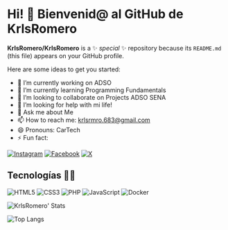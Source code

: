 # Hi! 👋 Bienvenid@ al GitHub de KrlsRomero
**KrlsRomero/KrlsRomero** is a ✨ _special_ ✨ repository because its `README.md` (this file) appears on your GitHub profile.

Here are some ideas to get you started:

- 🔭 I’m currently working on ADSO
- 🌱 I’m currently learning Programming Fundamentals
- 👯 I’m looking to collaborate on Projects ADSO SENA
- 🤔 I’m looking for help with mi life!
- 💬 Ask me about Me
- 📫 How to reach me: krlsrmro.683@gmail.com
- 😄 Pronouns: CarTech
- ⚡ Fun fact: 

<!--[![YouTube](https://img.shields.io/badge/YouTube-%23FF0000.svg?style=for-the-badge&logo=YouTube&logoColor=white)](https://www.youtube.com/@KrlsRomero/) -->
<!--[![Outlook](https://img.shields.io/badge/Microsoft_Outlook-0078D4?style=for-the-badge&logo=microsoft-outlook&logoColor=white)](car_683@outlook.com) -->
[![Instagram](https://img.shields.io/badge/Instagram-%23E4405F.svg?style=for-the-badge&logo=Instagram&logoColor=white)](https://www.instagram.com/krlsrmro/)
[![Facebook](https://img.shields.io/badge/Facebook-%231877F2.svg?style=for-the-badge&logo=Facebook&logoColor=white)](https://www.facebook.com/KrlsARomero/)
[![X](https://img.shields.io/badge/X-%23000000.svg?style=for-the-badge&logo=X&logoColor=white)](https://x.com/Camero683)

## Tecnologías 🧑‍💻
![HTML5](https://img.shields.io/badge/html5-%23E34F26.svg?style=for-the-badge&logo=html5&logoColor=white)
![CSS3](https://img.shields.io/badge/css3-%231572B6.svg?style=for-the-badge&logo=css3&logoColor=white)
![PHP](https://img.shields.io/badge/php-%23777BB4.svg?style=for-the-badge&logo=php&logoColor=white)
![JavaScript](https://img.shields.io/badge/javascript-%23323330.svg?style=for-the-badge&logo=javascript&logoColor=%23F7DF1E)
![Docker](https://img.shields.io/badge/docker-%230db7ed.svg?style=for-the-badge&logo=docker&logoColor=white)

![KrlsRomero' Stats](https://github-readme-stats.vercel.app/api?username=KrlsRomero&show_icons=true&theme=dark)

![Top Langs](https://github-readme-stats.vercel.app/api/top-langs/?username=KrlsRomero&layout=compact&thme=dark)



